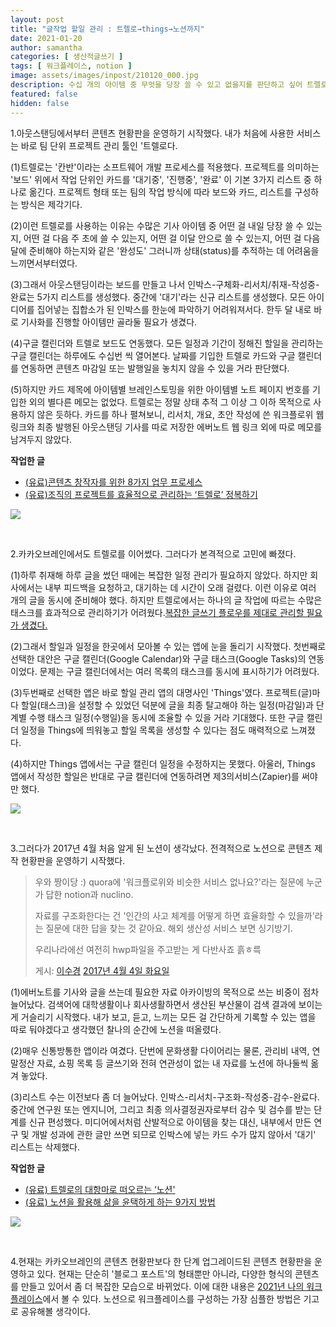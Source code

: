 ```yaml
---
layout: post
title: "글작업 할일 관리 : 트렐로→things→노션까지"
date: 2021-01-20
author: samantha
categories: [ 생산적글쓰기 ]
tags: [ 워크플레이스, notion ]
image: assets/images/inpost/210120_000.jpg
description: 수십 개의 아이템 중 무엇을 당장 쓸 수 있고 없을지를 판단하고 싶어 트렐로를 쓰기 시작했다. 여러 글을 동시에 작업할 때 딸려오는 수십 개의 수십 개의 태스크도 효과적으로 관리하고 싶었다. things를 쓰다가 결국 노션에 안착했다.
featured: false
hidden: false
---
```


1.아웃스탠딩에서부터 콘텐츠 현황판을 운영하기 시작했다. 내가 처음에 사용한 서비스는 바로 팀 단위 프로젝트 관리 툴인 '트렐로다.

(1)트렐로는 '칸반'이라는 소프트웨어 개발 프로세스를 적용했다. 프로젝트를 의미하는 '보드' 위에서 작업 단위인 카드를 '대기중', '진행중', '완료' 이 기본 3가지 리스트 중 하나로 옮긴다. 프로젝트 형태 또는 팀의 작업 방식에 따라 보드와 카드, 리스트를 구성하는 방식은 제각기다.

(2)이런 트렐로를 사용하는 이유는 수많은 기사 아이템 중 어떤 걸 내일 당장 쓸 수 있는지, 어떤 걸 다음 주 초에 쓸 수 있는지, 어떤 걸 이달 안으로 쓸 수 있는지, 어떤 걸 다음 달에 준비해야 하는지와 같은 '완성도' 그러니까 상태(status)를 추적하는 데 어려움을 느끼면서부터였다.

(3)그래서 아웃스탠딩이라는 보드를 만들고 나서 인박스-구체화-리서치/취재-작성중-완료는 5가지 리스트를 생성했다. 중간에 '대기'라는 신규 리스트를 생성했다. 모든 아이디어를 집어넣는 집합소가 된 인박스를 한눈에 파악하기 어려워져서다. 한두 달 내로 바로 기사화를 진행할 아이템만 골라둘 필요가 생겼다.

(4)구글 캘린더와 트렐로 보드도 연동했다. 모든 일정과 기간이 정해진 할일을 관리하는 구글 캘린더는 하루에도 수십번 씩 열어본다. 날짜를 기입한 트렐로 카드와 구글 캘린더를 연동하면 콘텐츠 마감일 또는 발행일을 놓치지 않을 수 있을 거라 판단했다.

(5)하지만 카드 제목에 아이템별 브레인스토밍을 위한 아이템별 노트 페이지 번호를 기입한 외의 별다른 메모는 없었다. 트렐로는 정말 상태 추적 그 이상 그 이하 목적으로 사용하지 않은 듯하다. 카드를 하나 펼쳐보니, 리서치, 개요, 초안 작성에 쓴 워크플로위 웹 링크와 최종 발행된 아웃스탠딩 기사를 따로 저장한 에버노트 웹 링크 외에 따로 메모를 남겨두지 않았다.

**작업한 글**

- [(유료)콘텐츠 창작자를 위한 8가지 업무 프로세스 ](http://outstanding.kr/8processes20170516/)
- [(유료)조직의 프로젝트를 효율적으로 관리하는 ‘트렐로’ 정복하기 ](http://outstanding.kr/trello20170824/)

![](https://github.com/samantha-writer/samantha-writer.github.io/blob/master/assets/images/inpost/210120_001.jpg?raw=true)

<br/>

2.카카오브레인에서도 트렐로를 이어썼다. 그러다가 본격적으로 고민에 빠졌다.

(1)하루 취재해 하루 글을 썼던 때에는 복잡한 일정 관리가 필요하지 않았다. 하지만 회사에서는 내부 피드백을 요청하고, 대기하는 데 시간이 오래 걸렸다. 이런 이유로 여러 개의 글을 동시에 준비해야 했다. 하지만 트렐로에서는 하나의 글 작업에 따르는 수많은 태스크를 효과적으로 관리하기가 어려웠다.[복잡한 글쓰기 플로우를 제대로 관리할 필요가 생겼다.](https://samantha-writer.github.io/blog/201207)

(2)그래서 할일과 일정을 한곳에서 모아볼 수 있는 앱에 눈을 돌리기 시작했다. 첫번째로 선택한 대안은 구글 캘린더(Google Calendar)와 구글 태스크(Google Tasks)의 연동이었다. 문제는 구글 캘린더에서는 여러 목록의 태스크를 동시에 표시하기가 어려웠다.

(3)두번째로 선택한 앱은 바로 할일 관리 앱의 대명사인 'Things'였다. 프로젝트(글)마다 할일(태스크)을 설정할 수 있었던 덕분에 글을 최종 탈고해야 하는 일정(마감일)과 단계별 수행 태스크 일정(수행일)을 동시에 조율할 수 있을 거라 기대했다. 또한 구글 캘린더 일정을 Things에 띄워놓고 할일 목록을 생성할 수 있다는 점도 매력적으로 느껴졌다.

(4)하지만 Things 앱에서는 구글 캘린더 일정을 수정하지는 못했다. 아울러, Things 앱에서 작성한 할일은 반대로 구글 캘린더에 연동하려면 제3의서비스(Zapier)를 써야만 했다.

![](https://github.com/samantha-writer/samantha-writer.github.io/blob/master/assets/images/inpost/210120_002.jpg?raw=true)

<br/>

3.그러다가 2017년 4월 처음 알게 된 노션이 생각났다. 전격적으로 노션으로 콘텐츠 제작 현황판을 운영하기 시작했다.

<div class="fb-post" data-href="https://www.facebook.com/samantha.writer89/posts/1384102768314120" data-width="500" data-show-text="true"><blockquote cite="https://www.facebook.com/samantha.writer89/posts/1384102768314120" class="fb-xfbml-parse-ignore"><p>우와 짱이당 :) quora에 &#039;워크플로위와 비슷한 서비스 없나요?&#039;라는 질문에 누군가 답한 notion과 nuclino.

자료를 구조화한다는 건 &#039;인간의 사고 체계를 어떻게 하면 효율화할 수 있을까&#039;라는 질문에 대한 답을 찾는 것 같아요. 해외 생산성 서비스 보면 싱기방기.

우리나라에선 여전히 hwp파일을 주고받는 게 다반사죠 흙ㅎ륵</p>게시: <a href="https://www.facebook.com/samantha.writer89">이수경</a>&nbsp;<a href="https://www.facebook.com/samantha.writer89/posts/1384102768314120">2017년 4월 4일 화요일</a></blockquote></div>

(1)에버노트를 기사와 글을 쓰는데 필요한 자료 아카이빙의 목적으로 쓰는 비중이 점차 늘어났다. 검색어에 대학생활이나 회사생활하면서 생산된 부산물이 검색 결과에 보이는 게 거슬리기 시작했다. 내가 보고, 듣고, 느끼는 모든 걸 간단하게 기록할 수 있는 앱을 따로 둬야겠다고 생각했던 찰나의 순간에 노션을 떠올렸다.

(2)매우 신통방통한 앱이라 여겼다. 단번에 문화생활 다이어리는 물론, 관리비 내역, 연말정산 자료, 쇼핑 목록 등 글쓰기와 전혀 연관성이 없는 내 자료를 노션에 하나둘씩 옮겨 놓았다.

(3)리스트 수는 이전보다 좀 더 늘어났다. 인박스-리서치-구조화-작성중-감수-완료다. 중간에 연구원 또는 엔지니어, 그리고 최종 의사결정권자로부터 감수 및 검수를 받는 단계를 신규 편성했다. 미디어에서처럼 산발적으로 아이템을 찾는 대신, 내부에서 만든 연구 및 개발 성과에 관한 글만 쓰면 되므로 인박스에 넣는 카드 수가 많지 않아서 '대기' 리스트는 삭제했다.

**작업한 글**

- [(유료) 트렐로의 대항마로 떠오르는 ‘노션'](https://outstanding.kr/notion20181127)
- [(유료) 노션을 활용해 삶을 윤택하게 하는 9가지 방법](https://outstanding.kr/howtonotion9ways20181212)

![](https://github.com/samantha-writer/samantha-writer.github.io/blob/master/assets/images/inpost/210120_003.jpg?raw=true)

<br/>

4.현재는 카카오브레인의 콘텐츠 현황판보다 한 단계 업그레이드된 콘텐츠 현황판을 운영하고 있다. 현재는 단순히 '블로그 포스트'의 형태뿐만 아니라, 다양한 형식의 콘텐츠를 만들고 있어서 좀 더 복잡한 모습으로 바뀌었다. 이에 대한 내용은 [2021년 나의 워크플레이스](https://samantha-writer.github.io/blog/210114)에서 볼 수 있다. 노션으로 워크플레이스를 구성하는 가장 심플한 방법은 기고로 공유해볼 생각이다.
